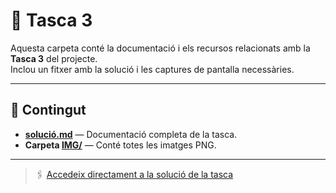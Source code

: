 # 🧩 Tasca 3

Aquesta carpeta conté la documentació i els recursos relacionats amb la **Tasca 3** del projecte.  
Inclou un fitxer amb la solució i les captures de pantalla necessàries.

---

## 📄 Contingut

- **[solució.md](./solució.md)** — Documentació completa de la tasca.
- **Carpeta [IMG/](./IMG/)** — Conté totes les imatges PNG.

---

> 🖇️ [Accedeix directament a la solució de la tasca](./solucio.md)

